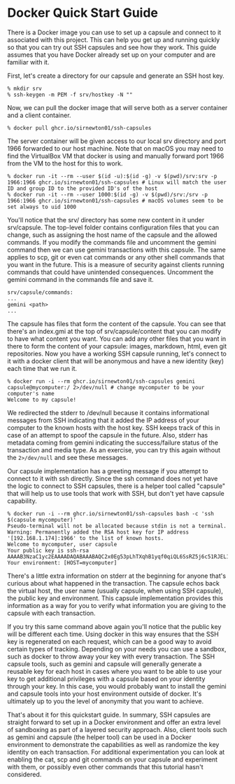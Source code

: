 # Docker Quick Start Guide

There is a Docker image you can use to set up a capsule and connect to
it associated with this project. This can help you get up and running
quickly so that you can try out SSH capsules and see how they work. This
guide assumes that you have Docker already set up on your computer and are
familiar with it.

First, let's create a directory for our capsule and generate an SSH host
key.

```
% mkdir srv
% ssh-keygen -m PEM -f srv/hostkey -N ""
```

Now, we can pull the docker image that will serve both as a server container
and a client container.

```
% docker pull ghcr.io/sirnewton01/ssh-capsules
```

The server container will be given access to our local srv directory and
port 1966 forwarded to our host machine. Note that on macOS you may need
to find the VirtualBox VM that docker is using and manually forward port
1966 from the VM to the host for this to work.

```
% docker run -it --rm --user $(id -u):$(id -g) -v $(pwd)/srv:srv -p 1966:1966 ghcr.io/sirnewton01/ssh-capsules # Linux will match the user ID and group ID to the provided ID's of the host
% docker run -it --rm --user 1000:$(id -g) -v $(pwd)/srv:/srv -p 1966:1966 ghcr.io/sirnewton01/ssh-capsules # macOS volumes seem to be set always to uid 1000
```

You'll notice that the srv/ directory has some new content in it under
srv/capsule. The top-level folder contains configuration files that you can
change, such as assigning the host name of the capsule and the allowed commands.
If you modify the commands file and uncomment the gemini command then we can
use gemini transactions with this capsule. The same applies to scp, git or even
cat commands or any other shell commands that you want in the future. This
is a measure of security against clients running commands that could have
unintended consequences. Uncomment the gemini command in the commands file and
save it.

```
srv/capsule/commands:
...
gemini <path>
...
```

The capsule has files that form the content of the capsule. You can see that
there's an index.gmi at the top of srv/capsule/content that you can modify to
have what content you want. You can add any other files that you want in there
to form the content of your capsule: images, markdown, html, even git
repositories. Now you have a working SSH capsule running, let's connect to
it with a docker client that will be anonymous and have a new identity (key)
each time that we run it.

```
% docker run -i --rm ghcr.io/sirnewton01/ssh-capsules gemini capsule@mycomputer:/ 2>/dev/null # change mycomputer to be your computer's name
Welcome to my capsule!
```

We redirected the stderr to /dev/null because it contains informational
messages from SSH indicating that it added the IP address of your computer to
the known hosts with the host key. SSH keeps track of this in case of an
attempt to spoof the capsule in the future. Also, stderr has metadata coming
from gemini indicating the success/failure status of the transaction and media
type. As an exercise, you can try this again without the ```2>/dev/null``` and
see these messages.

Our capsule implementation has a greeting message if you attempt to connect to
it with ssh directly. Since the ssh command does not yet have the logic to
connect to SSH capsules, there is a helper tool called "capsule" that will
help us to use tools that work with SSH, but don't yet have capsule capability.

```
% docker run -i --rm ghcr.io/sirnewton01/ssh-capsules bash -c 'ssh $(capsule mycomputer)'
Pseudo-terminal will not be allocated because stdin is not a terminal.
Warning: Permanently added the RSA host key for IP address '[192.168.1.174]:1966' to the list of known hosts.
Welcome to mycomputer, user capsule
Your public key is ssh-rsa AAAAB3NzaC1yc2EAAAADAQABAAABAQC2x0Eg53pLhTXqhB1yqf0qiQL6SsRZ5j6c51RJEL1sVnX2WSGSPGeETxTQ5B77cTYD4+/koNTaa8562FlpTQ0BgBzBvcbE/tptrGsHBgnsgv/HGRYYCr2os3tNJ7IndVPdjUKZ2hY66G7X9bYDQXcYug4ZrnYusaQB3HajbFBrJDn9N3OcgCwATzuGHEPYKpHcs9rcLw6hgpBH359X5zLX1rUzh68N20FREXrJTf922qygwsvvUTS0G7/C8LJ6qhotqYb26UajYtLERybZOg8FjYbZ3N/e9vfoPm3QNzyqDPwCp6c6hsGTgtfB+9jNNjQJKsccN2x9so7/k0MEtICX
Your environment: [HOST=mycomputer]
```

There's a little extra information on stderr at the beginning for anyone that's
curious about what happened in the transaction. The capsule echos back the
virtual host, the user name (usually capsule, when using SSH capsule), the
public key and environment. This capsule implementation provides this
information as a way for you to verify what information you are giving to the
capsule with each transaction.

If you try this same command above again you'll notice
that the public key will be different each time. Using docker in this way
ensures that the SSH key is regenerated on each request, which can be a good
way to avoid certain types of tracking. Depending on your needs you can use
a sandbox, such as docker to throw away your key with every transaction. The
SSH capsule tools, such as gemini and capsule will generally generate a reusable
key for each host in cases where you want to be able to use your key to get
additional privileges with a capsule based on your identity through your key.
In this case, you would probably want to install the gemini and capsule tools
into your host environment outside of docker. It's ultimately up to you the
level of anonymity that you want to achieve.

That's about it for this quickstart guide. In summary, SSH capsules are
straight forward to set up in a Docker environment and offer an extra level
of sandboxing as part of a layered security approach. Also, client tools such
as gemini and capsule (the helper tool) can be used in a Docker environment to
demonstrate the capabilities as well as randomize the key identity on each
transaction. For additional experimentation you can look at enabling the cat,
scp and git commands on your capsule and experiment with them, or possibly even
other commands that this tutorial hasn't considered.
